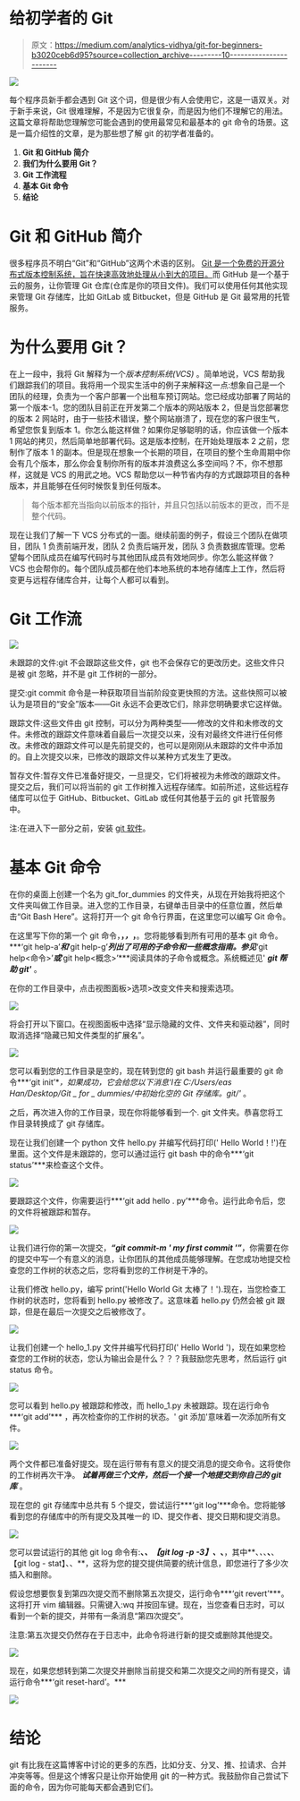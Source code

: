 # 给初学者的 Git

> 原文：<https://medium.com/analytics-vidhya/git-for-beginners-b3020ceb6d95?source=collection_archive---------10----------------------->

![](img/5b52ec8157c2fcdd3a5cb22d8e02af00.png)

每个程序员新手都会遇到 Git 这个词，但是很少有人会使用它，这是一语双关。对于新手来说，Git 很难理解，不是因为它很复杂，而是因为他们不理解它的用法。这篇文章将帮助您理解您可能会遇到的使用最常见和最基本的 git 命令的场景。这是一篇介绍性的文章，是为那些想了解 git 的初学者准备的。

1.  **Git 和 GitHub 简介**
2.  **我们为什么要用 Git？**
3.  **Git 工作流程**
4.  **基本 Git 命令**
5.  **结论**

# Git 和 GitHub 简介

很多程序员不明白“Git”和“GitHub”这两个术语的区别。 [Git 是一个免费的开源分布式版本控制系统，旨在快速高效地处理从小到大的项目。](https://git-scm.com/)而 GitHub 是一个基于云的服务，让你管理 Git 仓库(仓库是你的项目文件)。我们可以使用任何其他实现来管理 Git 存储库，比如 GitLab 或 Bitbucket，但是 GitHub 是 Git 最常用的托管服务。

# 为什么要用 Git？

在上一段中，我将 Git 解释为一个*版本控制系统(VCS)* 。简单地说，VCS 帮助我们跟踪我们的项目。我将用一个现实生活中的例子来解释这一点:想象自己是一个团队的经理，负责为一个客户部署一个出租车预订网站。您已经成功部署了网站的第一个版本-1。您的团队目前正在开发第二个版本的网站版本 2，但是当您部署您的版本 2 网站时，由于一些技术错误，整个网站崩溃了，现在您的客户很生气，希望您恢复到版本 1。你怎么能这样做？如果你足够聪明的话，你应该做一个版本 1 网站的拷贝，然后简单地部署代码。这是版本控制，在开始处理版本 2 之前，您制作了版本 1 的副本。但是现在想象一个长期的项目，在项目的整个生命周期中你会有几个版本，那么你会复制你所有的版本并浪费这么多空间吗？不，你不想那样，这就是 VCS 的用武之地。VCS 帮助您以一种节省内存的方式跟踪项目的各种版本，并且能够在任何时候恢复到任何版本。

> 每个版本都充当指向以前版本的指针，并且只包括以前版本的更改，而不是整个代码。

现在让我们了解一下 VCS 分布式的一面。继续前面的例子，假设三个团队在做项目，团队 1 负责前端开发，团队 2 负责后端开发，团队 3 负责数据库管理。您希望每个团队成员在编写代码时与其他团队成员有效地同步。你怎么能这样做？VCS 也会帮你的。每个团队成员都在他们本地系统的本地存储库上工作，然后将变更与远程存储库合并，让每个人都可以看到。

# Git 工作流

![](img/bf15194981af7a45935d312eee00abec.png)

未跟踪的文件:git 不会跟踪这些文件，git 也不会保存它的更改历史。这些文件只是被 git 忽略，并不是 git 工作树的一部分。

提交:git commit 命令是一种获取项目当前阶段变更快照的方法。这些快照可以被认为是项目的“安全”版本——Git 永远不会更改它们，除非您明确要求它这样做。

跟踪文件:这些文件由 git 控制，可以分为两种类型——修改的文件和未修改的文件。未修改的跟踪文件意味着自最后一次提交以来，没有对最终文件进行任何修改。未修改的跟踪文件可以是先前提交的，也可以是刚刚从未跟踪的文件中添加的。自上次提交以来，已修改的跟踪文件以某种方式发生了更改。

暂存文件:暂存文件已准备好提交，一旦提交，它们将被视为未修改的跟踪文件。提交之后，我们可以将当前的 git 工作树推入远程存储库。如前所述，这些远程存储库可以位于 GitHub、Bitbucket、GitLab 或任何其他基于云的 git 托管服务中。

注:在进入下一部分之前，安装 [git 软件](https://git-scm.com/downloads)。

# 基本 Git 命令

在你的桌面上创建一个名为 git_for_dummies 的文件夹，从现在开始我将把这个文件夹叫做工作目录。进入您的工作目录，右键单击目录中的任意位置，然后单击“Git Bash Here”。这将打开一个 git 命令行界面，在这里您可以编写 Git 命令。

在这里写下你的第一个 git 命令，**，*，*，**。您将能够看到所有可用的基本 git 命令。***‘git help-a’***和***‘git help-g’***列出了可用的子命令和一些概念指南。参见***‘git help<命令>’***或***‘git help<概念>’***阅读具体的子命令或概念。系统概述见' ***git 帮助 git'*** 。

在你的工作目录中，点击视图面板>选项>改变文件夹和搜索选项。

![](img/f16785bbb5b123e8d63b057dd35209ee.png)

将会打开以下窗口。在视图面板中选择“显示隐藏的文件、文件夹和驱动器”，同时取消选择“隐藏已知文件类型的扩展名”。

![](img/f0e340a6ecc82256fd54f7e2ef5948e2.png)

您可以看到您的工作目录是空的，现在转到您的 git bash 并运行最重要的 git 命令***‘git init’***，如果成功，它会给您以下消息‘I*在 C:/Users/eas Han/Desktop/Git _ for _ dummies/中初始化空的 Git 存储库。git/'* 。

之后，再次进入你的工作目录，现在你将能够看到一个. git 文件夹。恭喜您将工作目录转换成了 git 存储库。

现在让我们创建一个 python 文件 hello.py 并编写代码打印(' Hello World！!')在里面。这个文件是未跟踪的，您可以通过运行 git bash 中的命令***‘git status’***来检查这个文件。

![](img/7005080c2bedb02148711fb286987222.png)

要跟踪这个文件，你需要运行***‘git add hello . py’***命令。运行此命令后，您的文件将被跟踪和暂存。

![](img/aa610c3b3539b0244734aa0329a56156.png)

让我们进行你的第一次提交，***“git commit-m ' my first commit '”***，你需要在你的提交中写一个有意义的消息，让你团队的其他成员能够理解。在您成功地提交检查您的工作树的状态之后，您将看到您的工作树是干净的。

让我们修改 hello.py，编写 print('Hello World Git 太棒了！').现在，当您检查工作树的状态时，您将看到 hello.py 被修改了。这意味着 hello.py 仍然会被 git 跟踪，但是在最后一次提交之后被修改了。

![](img/ff818f60d5cc1199ca2bda825def51c2.png)

让我们创建一个 hello_1.py 文件并编写代码打印(' Hello World ')，现在如果您检查您的工作树的状态，您认为输出会是什么？？？我鼓励您先思考，然后运行 git status 命令。

![](img/5610dd9c37aa4d467c137f199660844a.png)

您可以看到 hello.py 被跟踪和修改，而 hello_1.py 未被跟踪。现在运行命令***‘git add’*** ，再次检查你的工作树的状态。' git 添加'意味着一次添加所有文件。

![](img/1a792b18116a3f48967a1f2ab6a7777e.png)

两个文件都已准备好提交。现在运行带有有意义的提交消息的提交命令。这将使你的工作树再次干净。 ***试着再做三个文件，然后一个接一个地提交到你自己的 git 库*** 。

现在您的 git 存储库中总共有 5 个提交，尝试运行***‘git log’***命令。您将能够看到您的存储库中的所有提交及其唯一的 ID、提交作者、提交日期和提交消息。

![](img/c3575fc8be2ccbacd51df9464577dc6f.png)

您可以尝试运行的其他 git log 命令有:**、*、【git log -p -3】、*、**，其中**、*、*、**、**、【git log - stat】、、**，这将为您的提交提供简要的统计信息，即您进行了多少次插入和删除。

假设您想要恢复到第四次提交而不删除第五次提交，运行命令***‘git revert<commit unique ID>’***。这将打开 vim 编辑器。只需键入:wq 并按回车键。现在，当您查看日志时，可以看到一个新的提交，并带有一条消息“第四次提交”。

注意:第五次提交仍然存在于日志中，此命令将进行新的提交或删除其他提交。

![](img/aeb704c548b6d68897ddee54bb0243df.png)

现在，如果您想转到第二次提交并删除当前提交和第二次提交之间的所有提交，请运行命令***‘git reset-hard<commit unique ID>’。***

![](img/652870a29aa4c75af8089f774588888b.png)

# **结论**

git 有比我在这篇博客中讨论的更多的东西，比如分支、分叉、推、拉请求、合并冲突等等。但是这个博客只是让你开始使用 git 的一种方式。我鼓励你自己尝试下面的命令，因为你可能每天都会遇到它们。